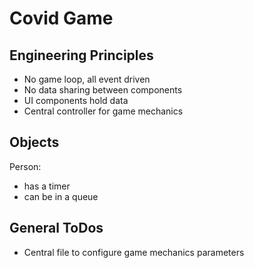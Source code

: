 # Covid Game

## Engineering Principles

* No game loop, all event driven
* No data sharing between components
* UI components hold data
* Central controller for game mechanics

## Objects

Person:

 - has a timer
 - can be in a queue

## General ToDos

- Central file to configure game mechanics parameters